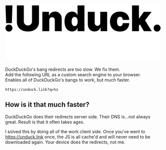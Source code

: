 ![Unduck Logo](/public/unduck.png#gh-light-mode-only)
![Unduck Logo](/public/unduck-white.png#gh-dark-mode-only)
---
DuckDuckGo's bang redirects are too slow. We fix them.  
Add the following URL as a custom search engine to your browser.  
Enables all of DuckDuckGo's bangs to work, but much faster.  
```
https://unduck.link?q=%s
```

## How is it that much faster?

DuckDuckGo does their redirects server side. Their DNS is...not always great. Result is that it often takes ages.

I solved this by doing all of the work client side. Once you've went to https://unduck.link once, the JS is all cache'd and will never need to be downloaded again. Your device does the redirects, not me.
